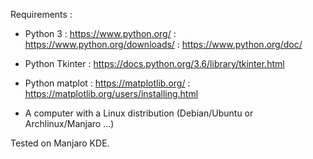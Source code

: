 Requirements :

- Python 3 : https://www.python.org/
           : https://www.python.org/downloads/
           : https://www.python.org/doc/

- Python Tkinter : https://docs.python.org/3.6/library/tkinter.html

- Python matplot : https://matplotlib.org/
                 : https://matplotlib.org/users/installing.html
                
                
- A computer with a Linux distribution (Debian/Ubuntu or Archlinux/Manjaro ...)

Tested on Manjaro KDE.
                
